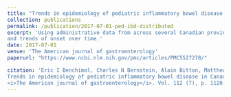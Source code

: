```yaml
---
title: "Trends in epidemiology of pediatric inflammatory bowel disease in Canada: distributed network analysis of multiple population-based provincial health administrative databases"
collection: publications
permalink: /publication/2017-07-01-ped-ibd-distributed
excerpt: 'Using administrative data from across several Canadian provinces, we conducted a distributed network analysis to study the incidence and prevalence of pediatric-onset IBD 
and trends of onset over time.'
date: 2017-07-01
venue: 'The American journal of gastroenterology'
paperurl: "https://www.ncbi.nlm.nih.gov/pmc/articles/PMC5527278/"

citation: 'Eric I Benchimol, Charles N Bernstein, Alain Bitton, Matthew W Carroll, Harminder Singh, Anthony R Otley, Maria Vutcovici, Wael El-Matary, Geoffrey C Nguyen, Anne M Griffiths, David R Mack, Kevan Jacobson, Nassim Mojaverian, Divine Tanyingoh, Yunsong Cui, Zoann J Nugent, <b>Janie Coulombe</b>, Laura E Targownik, Jennifer L Jones, Desmond Leddin, Sanjay K Murthy, Gilaad G Kaplan (2017). &quot; 
Trends in epidemiology of pediatric inflammatory bowel disease in Canada: distributed network analysis of multiple population-based provincial health administrative databases &quot; 
<i>The American journal of gastroenterology</i>. Vol. 112 (7), p. 1120.'
---
```

